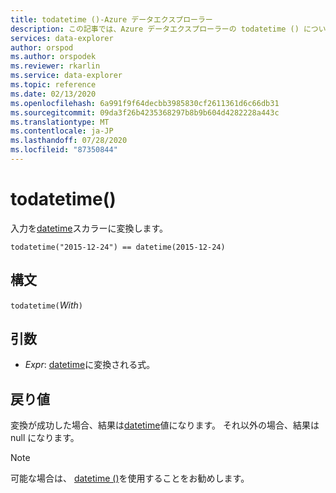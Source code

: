 ```yaml
---
title: todatetime ()-Azure データエクスプローラー
description: この記事では、Azure データエクスプローラーの todatetime () について説明します。
services: data-explorer
author: orspod
ms.author: orspodek
ms.reviewer: rkarlin
ms.service: data-explorer
ms.topic: reference
ms.date: 02/13/2020
ms.openlocfilehash: 6a991f9f64decbb3985830cf2611361d6c66db31
ms.sourcegitcommit: 09da3f26b4235368297b8b9b604d4282228a443c
ms.translationtype: MT
ms.contentlocale: ja-JP
ms.lasthandoff: 07/28/2020
ms.locfileid: "87350844"
---
```

# <a name="todatetime"></a>todatetime()

入力を[datetime](./scalar-data-types/datetime.md)スカラーに変換します。

```kusto
todatetime("2015-12-24") == datetime(2015-12-24)
```

## <a name="syntax"></a>構文

`todatetime(`*With*`)`

## <a name="arguments"></a>引数

* *Expr*: [datetime](./scalar-data-types/datetime.md)に変換される式。

## <a name="returns"></a>戻り値

変換が成功した場合、結果は[datetime](./scalar-data-types/datetime.md)値になります。
それ以外の場合、結果は null になります。
 
> [!NOTE]
> 可能な場合は、 [datetime ()](./scalar-data-types/datetime.md)を使用することをお勧めします。

